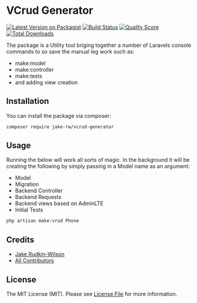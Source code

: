 # VCrud Generator

[![Latest Version on Packagist](https://img.shields.io/packagist/v/jake-rw/vcrud-generator.svg?style=flat-square)](https://packagist.org/packages/jake-rw/vcrud-generator)
[![Build Status](https://img.shields.io/travis/jake-rw/vcrud-generator/master.svg?style=flat-square)](https://travis-ci.org/jake-rw/vcrud-generator)
[![Quality Score](https://img.shields.io/scrutinizer/g/jake-rw/vcrud-generator.svg?style=flat-square)](https://scrutinizer-ci.com/g/jake-rw/vcrud-generator)
[![Total Downloads](https://img.shields.io/packagist/dt/jake-rw/vcrud-generator.svg?style=flat-square)](https://packagist.org/packages/jake-rw/vcrud-generator)

The package is a Utility tool briging together a number of Laravels console commands to so save the manual leg work such as:

* make:model 
* make:controller 
* make:tests
* and adding view creation 

## Installation

You can install the package via composer:

```bash
composer require jake-rw/vcrud-generator
```

## Usage

Running the below will work all sorts of magic. In the background it will be creating the following by simply passing in a Model name as an argument:

- Model
- Migration 
- Backend Controller
- Backend Requests 
- Backend views based on AdminLTE
- Initial Tests


``` php
php artisan make:vrud Phone
```

## Credits

- [Jake Rudkin-Wilson](https://github.com/jake-rw)
- [All Contributors](../../contributors)

## License

The MIT License (MIT). Please see [License File](LICENSE.md) for more information.

